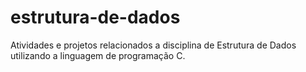 # estrutura-de-dados
Atividades e projetos relacionados a disciplina de Estrutura de Dados utilizando a linguagem de programação C.
